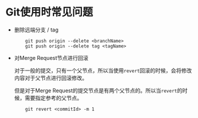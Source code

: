 # Git使用时常见问题

* 删除远端分支 / tag

	```
		git push origin --delete <branchName>
		git push origin --delete tag <tagName>
	```

* 对Merge Request节点进行回滚

	对于一般的提交，只有一个父节点，所以当使用`revert`回滚的时候，会将修改内容对于父节点进行回滚修改。

	但是对于Merge Request的提交节点是有两个父节点的。所以当`revert`的时候，需要指定参考的父节点。

	```
		git revert <commitId> -m 1
	```
